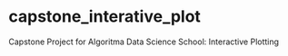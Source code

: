 # capstone_interative_plot
Capstone Project for Algoritma Data Science School: Interactive Plotting
